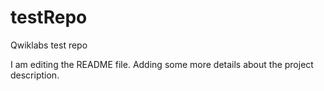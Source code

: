 # testRepo
Qwiklabs test repo

I am editing the README file. Adding some more details about the project description.
